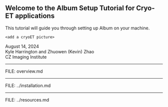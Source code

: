 ## Welcome to the Album Setup Tutorial for Cryo-ET applications

This tutorial will guide you through setting up Album on your machine.

`<add a cryoET picture>`

August 14, 2024  
Kyle Harrington and Zhuowen (Kevin) Zhao  
CZ Imaging Institute

---

FILE: overview.md

---

FILE: ../installation.md

---

FILE: ../resources.md
